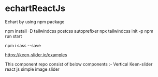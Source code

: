 # echartReactJs
Echart by using npm package

<!-- command to install tailwind css -->
npm install -D tailwindcss postcss autoprefixer
npx tailwindcss init -p
npm run start


<!-- command to install sass into react js app-->
npm i sass --save

<!-- keen-slider types -->
https://keen-slider.io/examples



This component repo consist of below components :-
Vertical Keen-slider
react js simple image slider
